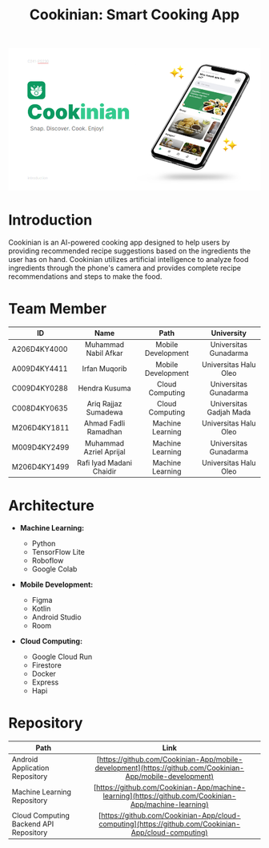 <h1 align="center"> Cookinian: Smart Cooking App </h1> <br>
<p align="center">
  <a>
    <img alt="Cookinian" title="Cookinian" src="https://github.com/Cookinian-App/.github/blob/main/profile/Banner%201.png">
  </a>
</p>

# Introduction

Cookinian is an AI-powered cooking app designed to help users by providing recommended recipe suggestions based on the ingredients the user has on hand. Cookinian utilizes artificial intelligence to analyze food ingredients through the phone's camera and provides complete recipe recommendations and steps to make the food.

# Team Member

| ID | Name | Path | University |
| ----------- | :---------: | :----------: | :----------: |
| A206D4KY4000 | Muhammad Nabil Afkar | Mobile Development | Universitas Gunadarma |
| A009D4KY4411 | Irfan Muqorib | Mobile Development | Universitas Halu Oleo |
| C009D4KY0288 | Hendra Kusuma | Cloud Computing | Universitas Gunadarma |
| C008D4KY0635 | Ariq Rajjaz Sumadewa | Cloud Computing | Universitas Gadjah Mada |
| M206D4KY1811 | Ahmad Fadli Ramadhan | Machine Learning | Universitas Halu Oleo |
| M009D4KY2499 | Muhammad Azriel Aprijal | Machine Learning | Universitas Gunadarma |
| M206D4KY1499 | Rafi Iyad Madani Chaidir | Machine Learning | Universitas Halu Oleo |

# Architecture

- **Machine Learning:**
  - Python
  - TensorFlow Lite
  - Roboflow
  - Google Colab

- **Mobile Development:**
  - Figma
  - Kotlin
  - Android Studio
  - Room

- **Cloud Computing:**
  - Google Cloud Run
  - Firestore
  - Docker
  - Express
  - Hapi
 
# Repository

| Path | Link |
| ----------- | :---------: |
| Android Application Repository | [https://github.com/Cookinian-App/mobile-development](https://github.com/Cookinian-App/mobile-development) |
| Machine Learning Repository | [https://github.com/Cookinian-App/machine-learning](https://github.com/Cookinian-App/machine-learning) |
| Cloud Computing Backend API Repository | [https://github.com/Cookinian-App/cloud-computing](https://github.com/Cookinian-App/cloud-computing) |
